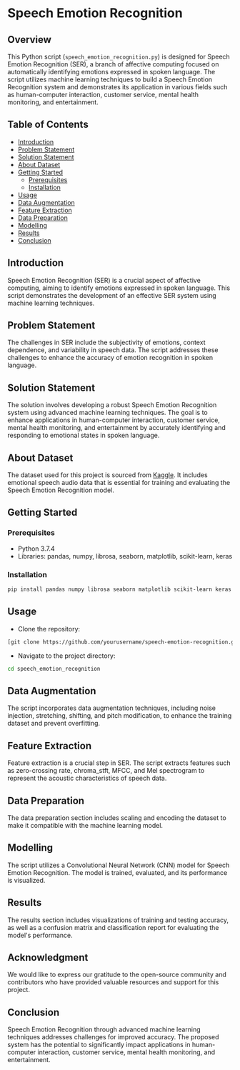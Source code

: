 # Speech Emotion Recognition

## Overview

This Python script (`speech_emotion_recognition.py`) is designed for Speech Emotion Recognition (SER), a branch of affective computing focused on automatically identifying emotions expressed in spoken language. The script utilizes machine learning techniques to build a Speech Emotion Recognition system and demonstrates its application in various fields such as human-computer interaction, customer service, mental health monitoring, and entertainment.

## Table of Contents

- [Introduction](#introduction)
- [Problem Statement](#problem-statement)
- [Solution Statement](#solution-statement)
- [About Dataset](#about-dataset)
- [Getting Started](#getting-started)
  - [Prerequisites](#prerequisites)
  - [Installation](#installation)
- [Usage](#usage)
- [Data Augmentation](#data-augmentation)
- [Feature Extraction](#feature-extraction)
- [Data Preparation](#data-preparation)
- [Modelling](#modelling)
- [Results](#results)
- [Conclusion](#conclusion)


## Introduction

Speech Emotion Recognition (SER) is a crucial aspect of affective computing, aiming to identify emotions expressed in spoken language. This script demonstrates the development of an effective SER system using machine learning techniques.

## Problem Statement

The challenges in SER include the subjectivity of emotions, context dependence, and variability in speech data. The script addresses these challenges to enhance the accuracy of emotion recognition in spoken language.

## Solution Statement

The solution involves developing a robust Speech Emotion Recognition system using advanced machine learning techniques. The goal is to enhance applications in human-computer interaction, customer service, mental health monitoring, and entertainment by accurately identifying and responding to emotional states in spoken language.

## About Dataset

The dataset used for this project is sourced from [Kaggle](https://www.kaggle.com/datasets/uwrfkaggler/ravdess-emotional-speech-audio). It includes emotional speech audio data that is essential for training and evaluating the Speech Emotion Recognition model.

## Getting Started

### Prerequisites

- Python 3.7.4
- Libraries: pandas, numpy, librosa, seaborn, matplotlib, scikit-learn, keras

### Installation

```bash
pip install pandas numpy librosa seaborn matplotlib scikit-learn keras
```

## Usage
* Clone the repository:
```bash
[git clone https://github.com/yourusername/speech-emotion-recognition.git](https://github.com/Boobalamurugan/CVIP-DataScience.git)
```
* Navigate to the project directory:
```bash
cd speech_emotion_recognition
```
## Data Augmentation

The script incorporates data augmentation techniques, including noise injection, stretching, shifting, and pitch modification, to enhance the training dataset and prevent overfitting.

## Feature Extraction

Feature extraction is a crucial step in SER. The script extracts features such as zero-crossing rate, chroma_stft, MFCC, and Mel spectrogram to represent the acoustic characteristics of speech data.

## Data Preparation

The data preparation section includes scaling and encoding the dataset to make it compatible with the machine learning model.

## Modelling

The script utilizes a Convolutional Neural Network (CNN) model for Speech Emotion Recognition. The model is trained, evaluated, and its performance is visualized.

## Results

The results section includes visualizations of training and testing accuracy, as well as a confusion matrix and classification report for evaluating the model's performance.

## Acknowledgment

We would like to express our gratitude to the open-source community and contributors who have provided valuable resources and support for this project.

## Conclusion

Speech Emotion Recognition through advanced machine learning techniques addresses challenges for improved accuracy. The proposed system has the potential to significantly impact applications in human-computer interaction, customer service, mental health monitoring, and entertainment.





